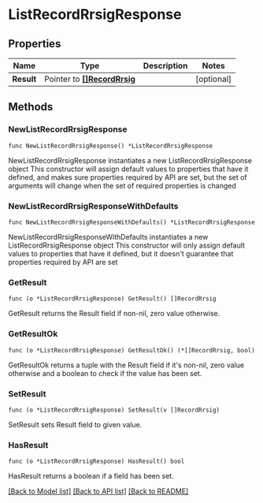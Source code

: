 # ListRecordRrsigResponse

## Properties

Name | Type | Description | Notes
------------ | ------------- | ------------- | -------------
**Result** | Pointer to [**[]RecordRrsig**](RecordRrsig.md) |  | [optional] 

## Methods

### NewListRecordRrsigResponse

`func NewListRecordRrsigResponse() *ListRecordRrsigResponse`

NewListRecordRrsigResponse instantiates a new ListRecordRrsigResponse object
This constructor will assign default values to properties that have it defined,
and makes sure properties required by API are set, but the set of arguments
will change when the set of required properties is changed

### NewListRecordRrsigResponseWithDefaults

`func NewListRecordRrsigResponseWithDefaults() *ListRecordRrsigResponse`

NewListRecordRrsigResponseWithDefaults instantiates a new ListRecordRrsigResponse object
This constructor will only assign default values to properties that have it defined,
but it doesn't guarantee that properties required by API are set

### GetResult

`func (o *ListRecordRrsigResponse) GetResult() []RecordRrsig`

GetResult returns the Result field if non-nil, zero value otherwise.

### GetResultOk

`func (o *ListRecordRrsigResponse) GetResultOk() (*[]RecordRrsig, bool)`

GetResultOk returns a tuple with the Result field if it's non-nil, zero value otherwise
and a boolean to check if the value has been set.

### SetResult

`func (o *ListRecordRrsigResponse) SetResult(v []RecordRrsig)`

SetResult sets Result field to given value.

### HasResult

`func (o *ListRecordRrsigResponse) HasResult() bool`

HasResult returns a boolean if a field has been set.


[[Back to Model list]](../README.md#documentation-for-models) [[Back to API list]](../README.md#documentation-for-api-endpoints) [[Back to README]](../README.md)


